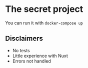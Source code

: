# The secret project

You can run it with `docker-compose up`

## Disclaimers

- No tests
- Little experience with Nuxt
- Errors not handled
